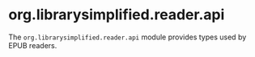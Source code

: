 org.librarysimplified.reader.api
===

The `org.librarysimplified.reader.api` module provides types used
by EPUB readers.
